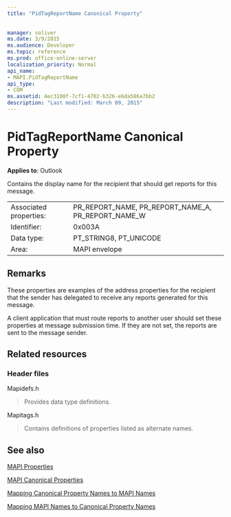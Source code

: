 ```yaml
---
title: "PidTagReportName Canonical Property"
 
 
manager: soliver
ms.date: 3/9/2015
ms.audience: Developer
ms.topic: reference
ms.prod: office-online-server
localization_priority: Normal
api_name:
- MAPI.PidTagReportName
api_type:
- COM
ms.assetid: 4ec3100f-7cf1-4702-b326-e6da586a7bb2
description: "Last modified: March 09, 2015"
---
```


# PidTagReportName Canonical Property

  
  
**Applies to**: Outlook 
  
Contains the display name for the recipient that should get reports for this message.
  
|||
|:-----|:-----|
|Associated properties:  <br/> |PR_REPORT_NAME, PR_REPORT_NAME_A, PR_REPORT_NAME_W  <br/> |
|Identifier:  <br/> |0x003A  <br/> |
|Data type:  <br/> |PT_STRING8, PT_UNICODE  <br/> |
|Area:  <br/> |MAPI envelope  <br/> |
   
## Remarks

These properties are examples of the address properties for the recipient that the sender has delegated to receive any reports generated for this message.
  
A client application that must route reports to another user should set these properties at message submission time. If they are not set, the reports are sent to the message sender.
  
## Related resources

### Header files

Mapidefs.h
  
> Provides data type definitions.
    
Mapitags.h
  
> Contains definitions of properties listed as alternate names.
    
## See also



[MAPI Properties](mapi-properties.md)
  
[MAPI Canonical Properties](mapi-canonical-properties.md)
  
[Mapping Canonical Property Names to MAPI Names](mapping-canonical-property-names-to-mapi-names.md)
  
[Mapping MAPI Names to Canonical Property Names](mapping-mapi-names-to-canonical-property-names.md)

